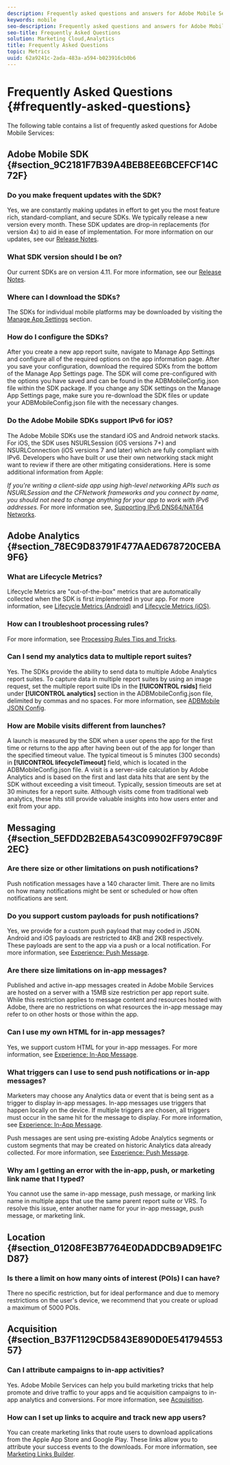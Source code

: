 ```yaml
---
description: Frequently asked questions and answers for Adobe Mobile Services and a general description of features.
keywords: mobile
seo-description: Frequently asked questions and answers for Adobe Mobile Services and a general description of features.
seo-title: Frequently Asked Questions
solution: Marketing Cloud,Analytics
title: Frequently Asked Questions
topic: Metrics
uuid: 62a9241c-2ada-483a-a594-b023916cb0b6
---
```


# Frequently Asked Questions {#frequently-asked-questions}

The following table contains a list of frequently asked questions for Adobe Mobile Services:

## Adobe Mobile SDK {#section_9C2181F7B39A4BEB8EE6BCEFCF14C72F}

### Do you make frequent updates with the SDK? 

Yes, we are constantly making updates in effort to get you the most feature rich, standard-compliant, and secure SDKs. We typically release a new version every month. These SDK updates are drop-in replacements (for version 4x) to aid in ease of implementation. For more information on our updates, see our [Release Notes](https://docs.adobe.com/content/help/en/release-notes/experience-cloud/current.html). 

### What SDK version should I be on? 

Our current SDKs are on version 4.11. For more information, see our [Release Notes](https://docs.adobe.com/content/help/en/release-notes/experience-cloud/current.html). 

### Where can I download the SDKs? 

The SDKs for individual mobile platforms may be downloaded by visiting the [Manage App Settings](/help/using/c-manage-app-settings/c-manage-app-settings.md) section. 

### How do I configure the SDKs? 

After you create a new app report suite, navigate to Manage App Settings and configure all of the required options on the app information page. After you save your configuration, download the required SDKs from the bottom of the Manage App Settings page. The SDK will come pre-configured with the options you have saved and can be found in the ADBMobileConfig.json file within the SDK package. If you change any SDK settings on the Manage App Settings page, make sure you re-download the SDK files or update your ADBMobileConfig.json file with the necessary changes. 

### Do the Adobe Mobile SDKs support IPv6 for iOS? 

The Adobe Mobile SDKs use the standard iOS and Android network stacks. For iOS, the SDK uses NSURLSession (iOS versions 7+) and NSURLConnection (iOS versions 7 and later) which are fully compliant with IPv6. Developers who have built or use their own networking stack might want to review if there are other mitigating considerations. Here is some additional information from Apple: 

*If you're writing a client-side app using high-level networking APIs such as NSURLSession and the CFNetwork frameworks and you connect by name, you should not need to change anything for your app to work with IPv6 addresses.* For more information see, [Supporting IPv6 DNS64/NAT64 Networks](https://developer.apple.com/library/content/documentation/NetworkingInternetWeb/Conceptual/NetworkingOverview/UnderstandingandPreparingfortheIPv6Transition/UnderstandingandPreparingfortheIPv6Transition.html#__/apple_ref/doc/uid/TP40010220-CH213-SW1).


## Adobe Analytics {#section_78EC9D83791F477AAED678720CEBA9F6}

### What are Lifecycle Metrics?

Lifecycle Metrics are "out-of-the-box" metrics that are automatically collected when the SDK is first implemented in your app. For more information, see [Lifecycle Metrics (Android)](/help/android/metrics.md) and [Lifecycle Metrics (iOS)](/help/ios/metrics.md).

### How can I troubleshoot processing rules? 

For more information, see [Processing Rules Tips and Tricks](https://docs.adobe.com/content/help/en/analytics/admin/admin-tools/processing-rules/processing-rules-tips.html). 

### Can I send my analytics data to multiple report suites?

Yes. The SDKs provide the ability to send data to multiple Adobe Analytics report suites. To capture data in multiple report suites by using an image request, set the multiple report suite IDs in the **[!UICONTROL rsids]** field under **[!UICONTROL analytics]** section in the ADBMobileConfig.json file, delimited by commas and no spaces. For more information, see [ADBMobile JSON Config](/help/ios/configuration/json-config/json-config.md). 

### How are Mobile visits different from launches? 

A launch is measured by the SDK when a user opens the app for the first time or returns to the app after having been out of the app for longer than the specified timeout value. The typical timeout is 5 minutes (300 seconds) in **[!UICONTROL lifecycleTimeout]** field, which is located in the ADBMobileConfig.json file. A visit is a server-side calculation by Adobe Analytics and is based on the first and last data hits that are sent by the SDK without exceeding a visit timeout. Typically, session timeouts are set at 30 minutes for a report suite. Although visits come from traditional web analytics, these hits still provide valuable insights into how users enter and exit from your app. 

## Messaging {#section_5EFDD2B2EBA543C09902FF979C89F2EC}

### Are there size or other limitations on push notifications?

Push notification messages have a 140 character limit. There are no limits on how many notifications might be sent or scheduled or how often notifications are sent. 

### Do you support custom payloads for push notifications? 

Yes, we provide for a custom push payload that may coded in JSON. Android and iOS payloads are restricted to 4KB and 2KB respectively. These payloads are sent to the app via a push or a local notification. For more information, see [Experience: Push Message](/help/using/in-app-messaging/t-create-push-message/c-experience-push-message.md). 

### Are there size limitations on in-app messages? 

Published and active in-app messages created in Adobe Mobile Services are hosted on a server with a 15MB size restriction per app report suite. While this restriction applies to message content and resources hosted with Adobe, there are no restrictions on what resources the in-app message may refer to on other hosts or those within the app.

### Can I use my own HTML for in-app messages? 

Yes, we support custom HTML for your in-app messages. For more information, see [Experience: In-App Message](help/using/in-app-messaging/t-in-app-message/c-experience-in-app-message.md).

### What triggers can I use to send push notifications or in-app messages?

Marketers may choose any Analytics data or event that is being sent as a trigger to display in-app messages. In-app messages use triggers that happen locally on the device. If multiple triggers are chosen, all triggers must occur in the same hit for the message to display. For more information, see [Experience: In-App Message](/help/using/in-app-messaging/t-in-app-message/c-experience-in-app-message.md).

Push messages are sent using pre-existing Adobe Analytics segments or custom segments that may be created on historic Analytics data already collected. For more information, see [Experience: Push Message](/help/using/in-app-messaging/t-create-push-message/c-experience-push-message.md). 

### Why am I getting an error with the in-app, push, or marketing link name that I typed? 

You cannot use the same in-app message, push message, or marking link name in multiple apps that use the same parent report suite or VRS. To resolve this issue, enter another name for your in-app message, push message, or marketing link. 

## Location {#section_01208FE3B7764E0DADDCB9AD9E1FCD87}

### Is there a limit on how many oints of interest (POIs) I can have? 

There no specific restriction, but for ideal performance and due to memory restrictions on the user's device, we recommend that you create or upload a maximum of 5000 POIs.

## Acquisition {#section_B37F1129CD5843E890D0E54179455357}

### Can I attribute campaigns to in-app activities? 

Yes. Adobe Mobile Services can help you build marketing tricks that help promote and drive traffic to your apps and tie acquisition campaigns to in-app analytics and conversions. For more information, see [Acquisition](/help/using/acquisition-main/acquisition-main.md). 

### How can I set up links to acquire and track new app users? 

You can create marketing links that route users to download applications from the Apple App Store and Google Play. These links allow you to attribute your success events to the downloads. For more information, see [Marketing Links Builder](/help/using/acquisition-main/c-marketing-links-builder/c-marketing-links-builder.md).